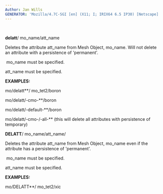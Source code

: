 ```yaml
---
Author: Jan Wills
GENERATOR: 'Mozilla/4.7C-SGI [en] (X11; I; IRIX64 6.5 IP30) [Netscape]'
---
```


 

**delatt**/ mo\_name/att\_name

Deletes the attribute att\_name from Mesh Object, mo\_name. Will not
delete an attribute with a persistence of 'permanent'.

 mo\_name must be specified.

att\_name must be specified.

 **EXAMPLES:**

  mo/delatt**/ mo\_tet2/boron

  mo/delatt/-cmo-**/boron

  mo/delatt/-default-**/boron

  mo/delatt/-cmo-/-all-** (this will delete all attributes with
  persistence of temporary)

 **DELATT**/ mo\_name/att\_name/

  Deletes the attribute att\_name from Mesh Object, mo\_name even if
  the attribute has a persistence of 'permanent'.

   mo\_name must be specified.

  att\_name must be specified.

 **EXAMPLES:**

  mo/DELATT**/ mo\_tet2/xic

